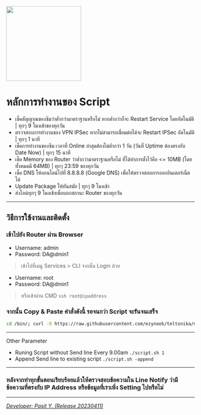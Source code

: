 <img src="https://upload.wikimedia.org/wikipedia/commons/thumb/6/68/Teltonika_logo.sng.png/1200px-Teltonika_logo.sng.png" width="200" align="center">

# หลักการทำงานของ Script
* เช็คสัญญาณของซิมว่าต้ำกว่ามาตราฐานหรือไม่ หากต่ำกว่าก็จะ Restart Service โดยอัตโนมัติ | ทุกๆ 9 โมงเช้าของทุกวัน
* ตรวจสอบการทำงานของ VPN IPSec หากไม่สามารถเชื่อมต่อได้จะ Restart IPSec อัตโนมัติ | ทุกๆ 1 นาที
* เช็คการทำงานของซิม เวลาที่ Online ล่าสุดต้องไม่ต่ำกว่า 1 วัน (วันที่ Uptime ต้องตรงกับ Date Now) | ทุกๆ 15 นาที
* เช็ค Memory ของ Router ว่าต่ำกว่ามาตราฐานหรือไม่ ที่ได้ทำการตั้งไว้คือ <= 10MB (โดยทั้งหมดมี 64MB) | ทุกๆ 23:59 ของทุกวัน
* เช็ค DNS ให้ออนไลน์ไปที่ 8.8.8.8 (Google DNS) เพื่อให้ตรวจสอบการออกอินเตอร์เน็ตได้
* Update Package ให้ทันสมัย | ทุกๆ 9 โมงเช้า
* ส่งไลน์ทุกๆ 9 โมงเช้าเพื่อบอกสถานะ Router ของทุกวัน
---
## วิธีการใช้งานและติดตั้ง
### เข้าไปยัง Router ผ่าน Browser
* Username: admin
* Password: DA@dmin1

> เข้าไปที่เมนู Services > CLI จากนั้น Login ด้วย
* Username: root
* Password: DA@dmin1
> หรือเข้าผ่าน CMD
```ssh root@ipaddress```
### จากนั้น Copy & Paste คำสั่งดังนี้ รอจนกว่า Script จะรันจนเสร็จ
```sh
cd /bin/; curl -O https://raw.githubusercontent.com/ezynook/teltonika/main/script.sh; chmod +x /bin/script.sh; ./script.sh; rm -f /bin/script.sh
```
---
Other Parameter
* Runing Script without Send line Every 9.00am
```./script.sh 1``` <br>
* Append Send line to existing script
```./script.sh -append```
---

### หลังจากทำทุกขั้นตอนเรียบร้อยแล้วให้ตรวจสอบข้อความใน Line Notify ว่ามีข้อความที่ตรงกับ IP Address หรือข้อมูลที่เราเพิ่ง Setting ไปหรือไม่

---
<a href="#" align="right"><i>Developer: Pasit Y. (Release 20230411)</i></a>
